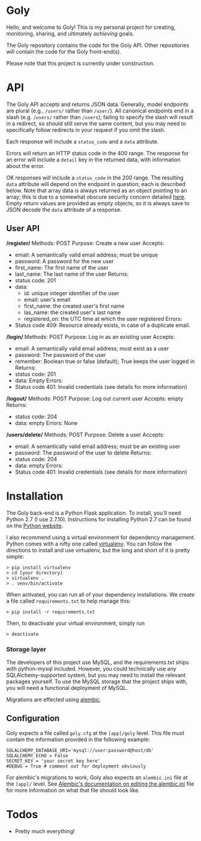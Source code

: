 Goly
====

Hello, and welcome to Goly!  This is my personal project for creating, monitoring, sharing, and ultimately *achieving* goals.  

The Goly repository contains the code for the Goly API.  Other repositories will contain the code for the Goly front-end(s).

Please note that this project is currently under construction.

API
====
The Goly API accepts and returns JSON data.  Generally, model endpoints are plural (e.g., `/users/` rather than `/user/`).    All canonical endpoints end in a slash (e.g. `/users/` rather than `/users`); failing to specify the slash will result in a redirect, so should still serve the same content, but you may need to specifically follow redirects in your request if you omit the slash.

Each response will include a `status_code` and a `data` attribute.      

Errors will return an HTTP status code in the 400 range. The response for an error will include a `detail` key in the returned data, with information about the error.

OK responses will include a `status_code` in the 200 range.  The resulting `data` attribute will depend on the endpoint in question; each is described below.  Note that array data is always returned as an object pointing to an array; this is due to a somewhat obscure security concern detailed [here](http://flask.pocoo.org/docs/0.10/security/#json-security).  Empty return values are provided as empty objects, so it is always save to JSON decode the `data` attribute of a response.

User API
----
**/register/**
Methods: POST
Purpose: Create a new user
Accepts: 
 - email:  A semantically valid email address; must be unique
 - password: A password for the new user
 - first_name:  The first name of the user
 - last_name: The last name of the user
Returns:
- status code: 201
- data: 
    - id: unique integer identifier of the user
    - email: user's email
    - first_name: the created user's first name
    - las_name: the created user's last name
    - registered_on: the UTC time at which the user registered
Errors:
- Status code 409: Resource already exists, in case of a duplicate email.

**/login/**
Methods: POST
Purpose: Log in as an existing user 
Accepts: 
 - email:  A semantically valid email address; must exist as a user
 - password: The password of the user
 - remember: Boolean true or false (default); True keeps the user logged in
Returns:
- status code: 201
- data: Empty
Errors:
- Status code 401: Invalid credentials (see details for more information)

**/logout/**
Methods: POST
Purpose: Log out current user
Accepts:  empty
Returns:
- status code: 204
- data: empty
Errors: None

**/users/delete/**
Methods: POST
Purpose: Delete a user
Accepts: 
 - email:  A semantically valid email address; must be an existing user
 - password: The password of the user to delete
Returns:
- status code: 204
- data: empty
Errors:
- Status code 401: Invalid credentials (see details for more information)

Installation
====
The Goly back-end is a Python Flask application.  To install, you'll need Python 2.7 (I use 2.7.10).  Instructions for installing Python 2.7 can be found on the [Python website](https://www.python.org/).  

I also recommend using a virtual environment for dependency management.  Python comes with a nifty one called [virtualenv](http://docs.python-guide.org/en/latest/dev/virtualenvs/).  You can follow the directions to install and use virtualenv, but the long and short of it is pretty simple:
```
> pip install virtualenv
> cd [your directory]
> virtualenv .
> . venv/bin/activate
```
When activated, you can run all of your dependency installations.  We create a file called `requirements.txt` to help manage this:
```
> pip install -r requirements.txt
```
Then, to deactivate your virtual environment, simply run
```
> deactivate
```

### Storage layer
The developers of this project use MySQL, and the requirements.txt ships with python-mysql included. However, you could technically use any SQLAlchemy-supported system, but you may need to install the relevant packages yourself.  To use the MySQL storage that the project ships with, you will need a functional deployment of MySQL. 

Migrations are effected using [alembic](https://alembic.readthedocs.org/en/latest/).

Configuration
----
Goly expects a file called `goly.cfg` at the `[app]/goly` level.  This file must contain the information provided in the following example:
```
SQLALCHEMY_DATABASE_URI='mysql://user:password@host/db'
SQLALCHEMY_ECHO = False
SECRET_KEY = 'your secret key here'
#DEBUG = True # comment out for deployment obviously
```
For alembic's migrations to work, Goly also expects an `alembic.ini` file at the `[app]/` level.  See [Alembic's documentation on editing the alembic.ini](https://alembic.readthedocs.org/en/latest/tutorial.html#editing-the-ini-file) file for more information on what that file should look like.

Todos
====
* Pretty much everything!
